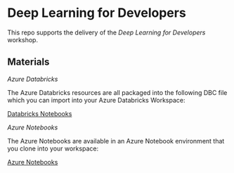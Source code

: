 # Deep Learning for Developers

This repo supports the delivery of the *Deep Learning for Developers* workshop. 

## Materials

*Azure Databricks*

The Azure Databricks resources are all packaged into the following DBC file which you can import into your Azure Databricks Workspace:

[Databricks Notebooks](./Deep-Learning-for-Developers.dbc)

*Azure Notebooks*

The Azure Notebooks are available in an Azure Notebook environment that you clone into your workspace:

[Azure Notebooks](https://notebooks.azure.com/Solliance/projects/deep-learning-for-developers) 